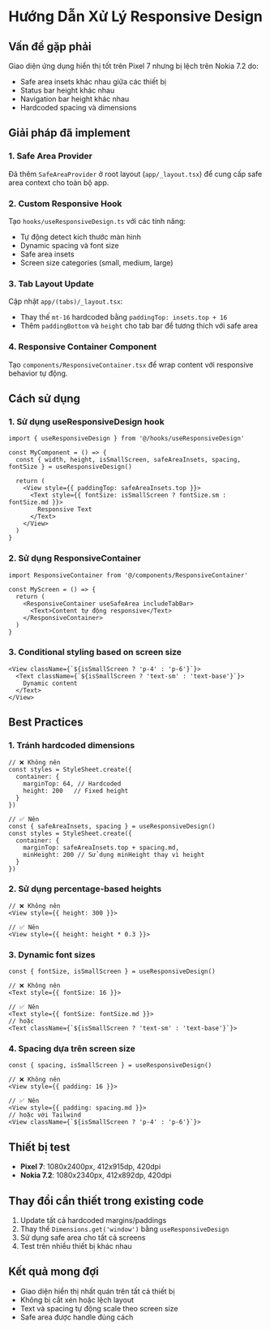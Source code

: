 # Hướng Dẫn Xử Lý Responsive Design

## Vấn đề gặp phải
Giao diện ứng dụng hiển thị tốt trên Pixel 7 nhưng bị lệch trên Nokia 7.2 do:
- Safe area insets khác nhau giữa các thiết bị
- Status bar height khác nhau
- Navigation bar height khác nhau
- Hardcoded spacing và dimensions

## Giải pháp đã implement

### 1. Safe Area Provider
Đã thêm `SafeAreaProvider` ở root layout (`app/_layout.tsx`) để cung cấp safe area context cho toàn bộ app.

### 2. Custom Responsive Hook
Tạo `hooks/useResponsiveDesign.ts` với các tính năng:
- Tự động detect kích thước màn hình
- Dynamic spacing và font size
- Safe area insets
- Screen size categories (small, medium, large)

### 3. Tab Layout Update
Cập nhật `app/(tabs)/_layout.tsx`:
- Thay thế `mt-16` hardcoded bằng `paddingTop: insets.top + 16`
- Thêm `paddingBottom` và `height` cho tab bar để tương thích với safe area

### 4. Responsive Container Component
Tạo `components/ResponsiveContainer.tsx` để wrap content với responsive behavior tự động.

## Cách sử dụng

### 1. Sử dụng useResponsiveDesign hook
```tsx
import { useResponsiveDesign } from '@/hooks/useResponsiveDesign'

const MyComponent = () => {
  const { width, height, isSmallScreen, safeAreaInsets, spacing, fontSize } = useResponsiveDesign()
  
  return (
    <View style={{ paddingTop: safeAreaInsets.top }}>
      <Text style={{ fontSize: isSmallScreen ? fontSize.sm : fontSize.md }}>
        Responsive Text
      </Text>
    </View>
  )
}
```

### 2. Sử dụng ResponsiveContainer
```tsx
import ResponsiveContainer from '@/components/ResponsiveContainer'

const MyScreen = () => {
  return (
    <ResponsiveContainer useSafeArea includeTabBar>
      <Text>Content tự động responsive</Text>
    </ResponsiveContainer>
  )
}
```

### 3. Conditional styling based on screen size
```tsx
<View className={`${isSmallScreen ? 'p-4' : 'p-6'}`}>
  <Text className={`${isSmallScreen ? 'text-sm' : 'text-base'}`}>
    Dynamic content
  </Text>
</View>
```

## Best Practices

### 1. Tránh hardcoded dimensions
```tsx
// ❌ Không nên
const styles = StyleSheet.create({
  container: {
    marginTop: 64, // Hardcoded
    height: 200   // Fixed height
  }
})

// ✅ Nên
const { safeAreaInsets, spacing } = useResponsiveDesign()
const styles = StyleSheet.create({
  container: {
    marginTop: safeAreaInsets.top + spacing.md,
    minHeight: 200 // Sử dụng minHeight thay vì height
  }
})
```

### 2. Sử dụng percentage-based heights
```tsx
// ❌ Không nên
<View style={{ height: 300 }}>

// ✅ Nên
<View style={{ height: height * 0.3 }}>
```

### 3. Dynamic font sizes
```tsx
const { fontSize, isSmallScreen } = useResponsiveDesign()

// ❌ Không nên
<Text style={{ fontSize: 16 }}>

// ✅ Nên
<Text style={{ fontSize: fontSize.md }}>
// hoặc
<Text className={`${isSmallScreen ? 'text-sm' : 'text-base'}`}>
```

### 4. Spacing dựa trên screen size
```tsx
const { spacing, isSmallScreen } = useResponsiveDesign()

// ❌ Không nên
<View style={{ padding: 16 }}>

// ✅ Nên
<View style={{ padding: spacing.md }}>
// hoặc với Tailwind
<View className={`${isSmallScreen ? 'p-4' : 'p-6'}`}>
```

## Thiết bị test
- **Pixel 7**: 1080x2400px, 412x915dp, 420dpi
- **Nokia 7.2**: 1080x2340px, 412x892dp, 420dpi

## Thay đổi cần thiết trong existing code
1. Update tất cả hardcoded margins/paddings
2. Thay thế `Dimensions.get('window')` bằng `useResponsiveDesign`
3. Sử dụng safe area cho tất cả screens
4. Test trên nhiều thiết bị khác nhau

## Kết quả mong đợi
- Giao diện hiển thị nhất quán trên tất cả thiết bị
- Không bị cắt xén hoặc lệch layout
- Text và spacing tự động scale theo screen size
- Safe area được handle đúng cách 